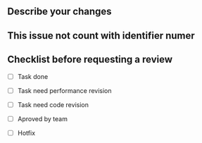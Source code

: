 ## Describe your changes

## This issue not count with identifier numer

## Checklist before requesting a review
- [ ] Task done
- [ ] Task need performance revision
- [ ] Task need code revision
- [ ] Aproved by team
- [ ] Hotfix


